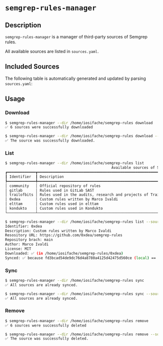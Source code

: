 # `semgrep-rules-manager`

## Description

`semgrep-rules-manager` is a manager of third-party sources of Semgrep rules.

All available sources are listed in `sources.yaml`.

## Included Sources

The following table is automatically generated and updated by parsing `sources.yaml`:

<!-- INCLUDED_SOURCES -->

## Usage

### Download

```bash
$ semgrep-rules-manager --dir /home/iosifache/semgrep-rules download
✅ 6 sources were successfully downloaded
```

```bash
$ semgrep-rules-manager --dir /home/iosifache/semgrep-rules download --source 0xdea
✅ The source was successfully downloaded.
```

### List

```bash
$ semgrep-rules-manager --dir /home/iosifache/semgrep-rules list     
                                                 Available sources of Semgrep rules                                                 
┏━━━━━━━━━━━━━┳━━━━━━━━━━━━━━━━━━━━━━━━━━━━━━━━━━━━━━━━━━━━━━━━━━━━━━━━━━━━━━━━━━┳━━━━━━━━━━━━━━━┳━━━━━━━━━━━━┳━━━━━━━━━━━━━━━━━━━━┓
┃ Identifier  ┃ Description                                                      ┃ Author        ┃ Downloaded ┃ Synced with remote ┃
┡━━━━━━━━━━━━━╇━━━━━━━━━━━━━━━━━━━━━━━━━━━━━━━━━━━━━━━━━━━━━━━━━━━━━━━━━━━━━━━━━━╇━━━━━━━━━━━━━━━╇━━━━━━━━━━━━╇━━━━━━━━━━━━━━━━━━━━┩
│ community   │ Official repository of rules                                     │ Semgrep       │ ✅         │ ✅                 │
│ gitlab      │ Rules used in GitLab SAST                                        │ GitLab        │ ✅         │ ✅                 │
│ trailofbits │ Rules used in the audits, research and projects of Trail of Bits │ Trail of Bits │ ✅         │ ✅                 │
│ 0xdea       │ Custom rules written by Marco Ivaldi                             │ Marco Ivaldi  │ ✅         │ ✅                 │
│ elttam      │ Custom rules used in elttam                                      │ elttam        │ ✅         │ ✅                 │
│ kondukto    │ Custom rules used in Kondukto                                    │ Kondukto      │ ✅         │ ✅                 │
└─────────────┴──────────────────────────────────────────────────────────────────┴───────────────┴────────────┴────────────────────┘
```

```bash
$ semgrep-rules-manager --dir /home/iosifache/semgrep-rules list --source 0xdea
Identifier: 0xdea
Description: Custom rules written by Marco Ivaldi
Resository URL: https://github.com/0xdea/semgrep-rules
Repository brach: main
Author: Marco Ivaldi
License: MIT
Downloaded: ✅ (in /home/iosifache/semgrep-rules/0xdea)
Synced: ✅ because fd3bcad54de9dc76d4a8780a4125d42475d560ce (local) == fd3bcad54de9dc76d4a8780a4125d42475d560ce (remote)
```

### Sync

```bash
$ semgrep-rules-manager --dir /home/iosifache/semgrep-rules sync
✅ All sources are already synced.
```

```bash
$ semgrep-rules-manager --dir /home/iosifache/semgrep-rules sync --source 0xdea
✅ All sources are already synced.
```

### Remove

```bash
$ semgrep-rules-manager --dir /home/iosifache/semgrep-rules remove               
✅ 6 sources were successfully deleted
```

```bash
$ semgrep-rules-manager --dir /home/iosifache/semgrep-rules remove --source 0xdea
✅ The source was successfully deleted.
```
